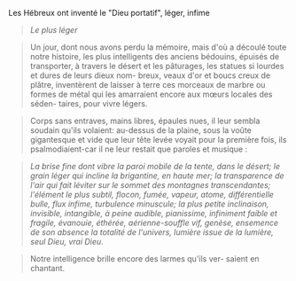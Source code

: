 Les Hébreux ont inventé le "Dieu portatif", léger, infime

> *Le plus léger*

> Un jour, dont nous avons perdu la mémoire, mais d'où a découlé toute notre histoire, les plus intelligents des anciens bédouins, épuisés de transporter, à travers le désert et les pâturages, les statues si lourdes et dures de leurs dieux nom- breux, veaux d'or et boucs creux de plâtre, inventèrent de laisser à terre ces morceaux de marbre ou formes de métal qui les amarraient encore aux mœurs locales des séden- taires, pour vivre légers.

> Corps sans entraves, mains libres, épaules nues, il leur sembla soudain qu'ils volaient: au-dessus de la plaine, sous la voûte gigantesque et vide que leur tête levée voyait pour la première fois, ils psalmodiaient-car il ne leur restait que paroles et musique :

> *La brise fine dont vibre la paroi mobile de la tente, dans le désert; le grain léger qui incline la brigantine, en haute mer; la transparence de l'air qui fait léviter sur le sommet des montagnes transcendantes;
> l'élément le plus subtil, flocon, fumée, vapeur, atome, différentielle bulle, flux infime, turbulence minuscule;
> la plus petite inclinaison, invisible, intangible, à peine audible, pianissime, infiniment faible et fragile, évanouie, éthérée, aérienne-souffle vif, genèse,
> ensemence de son absence la totalité de l'univers, lumière issue de la lumière, seul Dieu, vrai Dieu*.

> Notre intelligence brille encore des larmes qu'ils ver- saient en chantant.

